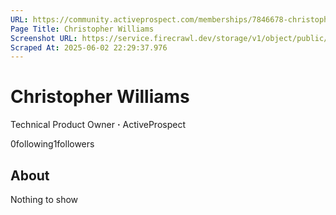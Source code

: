```yaml
---
URL: https://community.activeprospect.com/memberships/7846678-christopher-williams
Page Title: Christopher Williams
Screenshot URL: https://service.firecrawl.dev/storage/v1/object/public/media/screenshot-1bdfc505-9ad6-4995-94c0-acfc9056a445.png
Scraped At: 2025-06-02 22:29:37.976
---
```



# Christopher Williams

Technical Product Owner **·** ActiveProspect

0following1followers

## About

Nothing to show

